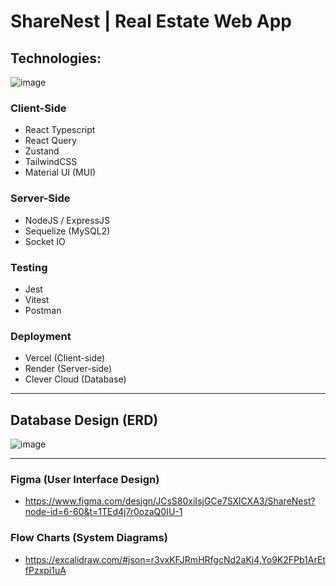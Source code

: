 # ShareNest | Real Estate Web App

## Technologies:

![image](https://github.com/user-attachments/assets/5768aa8e-5958-486f-8eaf-991d10d34ea2)

### Client-Side

- React Typescript
- React Query
- Zustand
- TailwindCSS
- Material UI (MUI)

### Server-Side

- NodeJS / ExpressJS
- Sequelize (MySQL2)
- Socket IO

### Testing

- Jest
- Vitest
- Postman

### Deployment

- Vercel (Client-side)
- Render (Server-side)
- Clever Cloud (Database)

---
## Database Design (ERD)

![image](https://github.com/user-attachments/assets/50c4e545-ebc8-48c8-8dc6-ce2705bf6bc2)

---

### Figma (User Interface Design)

- https://www.figma.com/design/JCsS80xiIsjGCe7SXlCXA3/ShareNest?node-id=6-60&t=1TEd4j7r0ozaQ0IU-1

### Flow Charts (System Diagrams)

- https://excalidraw.com/#json=r3vxKFJRmHRfgcNd2aKj4,Yo9K2FPb1ArEtfPzxpi1uA
